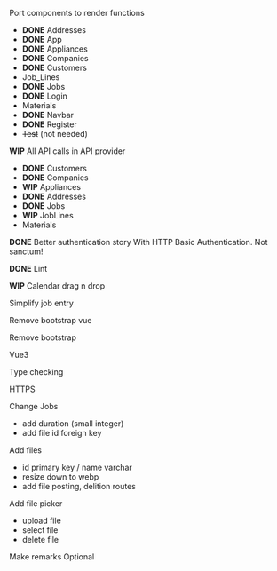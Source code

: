 Port components to render functions
   - **DONE** Addresses
   - **DONE** App
   - **DONE** Appliances
   - **DONE** Companies
   - **DONE** Customers
   - Job_Lines
   - **DONE** Jobs
   - **DONE** Login
   - Materials
   - **DONE** Navbar
   - **DONE** Register
   - ~~Test~~ (not needed)

**WIP** All API calls in API provider
   - **DONE** Customers
   - **DONE** Companies
   - **WIP** Appliances
   - **DONE** Addresses
   - **DONE** Jobs
   - **WIP** JobLines
   - Materials

**DONE** Better authentication story
   With HTTP Basic Authentication. Not sanctum!

**DONE** Lint

**WIP** Calendar drag n drop

Simplify job entry

Remove bootstrap vue

Remove bootstrap

Vue3

Type checking

HTTPS

Change Jobs
   - add duration (small integer)
   - add file id foreign key

Add files
   - id primary key / name varchar
   - resize down to webp
   - add file posting, delition routes

Add file picker
   - upload file
   - select file
   - delete file

Make remarks Optional
